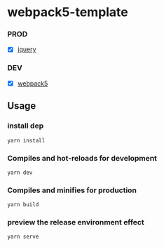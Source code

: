 # webpack5-template

### PROD
* [x] [jquery](https://jquery.com)

### DEV
* [x] [webpack5](https://webpack.docschina.org)

## Usage
### install dep
```
yarn install
```

### Compiles and hot-reloads for development
```
yarn dev
```

### Compiles and minifies for production
```
yarn build
```

### preview the release environment effect
```
yarn serve
```

